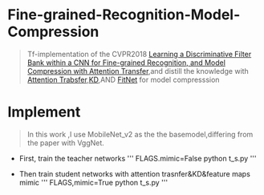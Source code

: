 # Fine-grained-Recognition-Model-Compression

> Tf-implementation of the CVPR2018 [Learning a Discriminative Filter Bank within a CNN for Fine-grained Recognition, and Model Compression with Attention Transfer](https://arxiv.org/abs/1611.09932),and distill the knowledge with [Attention Trabsfer]( https://arxiv.org/abs/1612.03928),[KD](https://arxiv.org/pdf/1503.02531.pdf),AND [FitNet](https://arxiv.org/pdf/1412.6550.pdf) for model compresssion

# Implement

> In this work ,I use MobileNet_v2 as the the basemodel,differing from the paper with VggNet.

* First, train the teacher networks
'''
  FLAGS.mimic=False
  python t_s.py
'''
  
* Then train student networks with attention trasnfer&KD&feature maps mimic
'''
  FLAGS,mimic=True
  python t_s.py
'''
